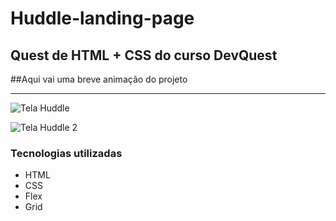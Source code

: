 # Huddle-landing-page
## Quest de HTML + CSS do curso DevQuest 
##Aqui vai uma breve animação do projeto 
<hr>

![Tela Huddle](https://user-images.githubusercontent.com/90215978/202049749-f72132ee-06a1-4a61-92f8-38ca569b1c60.gif)

![Tela Huddle 2](https://user-images.githubusercontent.com/90215978/202049944-ae67625e-c256-4599-8964-18d8579b582d.gif)

### Tecnologias utilizadas 
- HTML
- CSS
- Flex
- Grid

